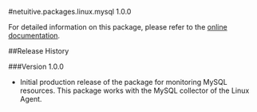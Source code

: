 #netuitive.packages.linux.mysql 1.0.0

For detailed information on this package, please refer to the [online documentation](https://help.app.netuitive.com/Content/Misc/Datasources/Netuitive/integrations/my_sql.htm).

##Release History

###Version 1.0.0

* Initial production release of the package for monitoring MySQL resources.  This package works with the MySQL collector of the Linux Agent.
